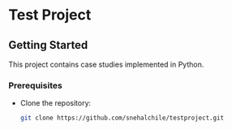 # Test Project

## Getting Started

This project contains case studies implemented in Python.

### Prerequisites

- Clone the repository:
  ```bash
  git clone https://github.com/snehalchile/testproject.git
